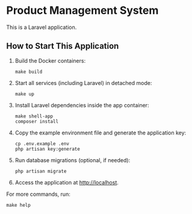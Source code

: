 # Product Management System

This is a Laravel application.

## How to Start This Application

1. Build the Docker containers:
   ```
   make build
   ```

2. Start all services (including Laravel) in detached mode:
   ```
   make up
   ```

3. Install Laravel dependencies inside the app container:
   ```
   make shell-app
   composer install
   ```

4. Copy the example environment file and generate the application key:
   ```
   cp .env.example .env
   php artisan key:generate
   ```

5. Run database migrations (optional, if needed):
   ```
   php artisan migrate
   ```

6. Access the application at [http://localhost](http://localhost).

For more commands, run:
```
make help
```
